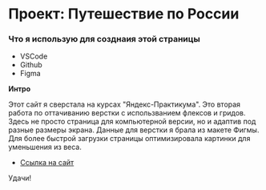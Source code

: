 # Проект: Путешествие по России

### Что я использую для созднаия этой страницы
* VSCode
* Github
* Figma

**Интро**

Этот  сайт я сверстала на курсах "Яндекс-Практикума". Это вторая работа по оттачиванию верстки с использванием флексов и гридов. Здесь не просто страница для компьютерной версии, но и адаптив под разные размеры экрана. Данные для верстки я брала из макете Фигмы. Для более быстрой загрузки страницы оптимизировала картинки для уменьшения из веса. 


* [Ссылка на сайт](https://github.com/codecrafters-io/build-your-own-x.git)



Удачи!

